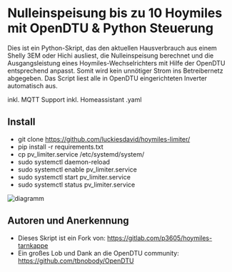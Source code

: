 
# Nulleinspeisung bis zu 10 Hoymiles mit OpenDTU & Python Steuerung

Dies ist ein Python-Skript, das den aktuellen Hausverbrauch aus einem Shelly 3EM oder Hichi ausliest, die Nulleinspeisung berechnet und die Ausgangsleistung eines Hoymiles-Wechselrichters mit Hilfe der OpenDTU entsprechend anpasst. Somit wird kein unnötiger Strom ins Betreibernetz abgegeben. Das Script liest alle in OpenDTU eingerichteten Inverter automatisch aus.

inkl. MQTT Support inkl. Homeassistant .yaml

## Install
- git clone https://github.com/luckiesdavid/hoymiles-limiter/
- pip install -r requirements.txt
- cp pv_limiter.service /etc/systemd/system/
- sudo systemctl daemon-reload
- sudo systemctl enable pv_limiter.service
- sudo systemctl start pv_limiter.service
- sudo systemctl status pv_limiter.service


![diagramm](media/diagramm.jpg)

## Autoren und Anerkennung
- Dieses Skript ist ein Fork von: https://gitlab.com/p3605/hoymiles-tarnkappe
- Ein großes Lob und Dank an die OpenDTU community: https://github.com/tbnobody/OpenDTU
